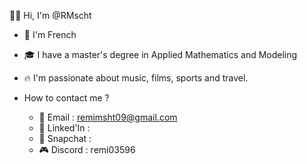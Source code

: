 👋🏻 Hi, I'm @RMscht
-  🥐 I'm French
-  🎓 I have a master's degree in Applied Mathematics and Modeling
-  🔥 I'm passionate about music, films, sports and travel.
  
- How to contact me ?
  - 📧 Email : remimsht09@gmail.com
  - 💼 Linked'In : 
  - 👻 Snapchat :
  - 🎮 Discord : remi03596
